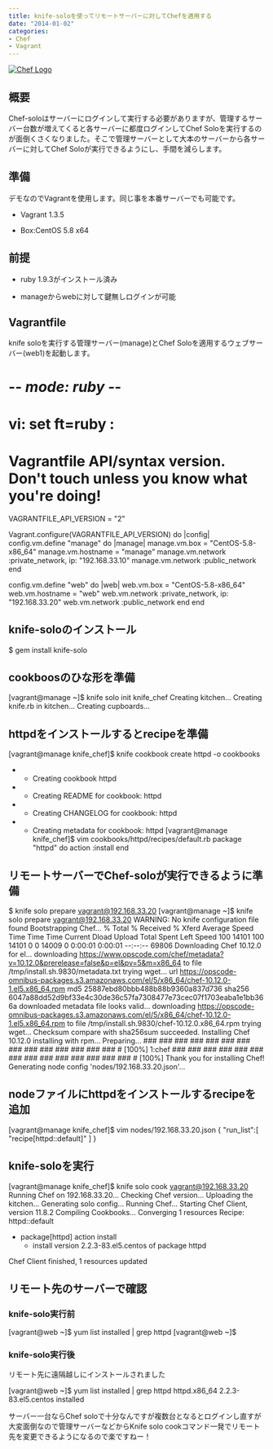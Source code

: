 ```yaml
---
title: knife-soloを使ってリモートサーバーに対してChefを適用する
date: "2014-01-02"
categories: 
- Chef
- Vagrant
---
```


[![Chef Logo](https://hypermkt-blog.lolipop.io/wp-content/uploads/2014/01/6521.OC_Chef_Logo-300x236.png)](https://hypermkt-blog.lolipop.io/wp-content/uploads/2014/01/6521.OC_Chef_Logo-e1388648008381.png)


## 概要


Chef-soloはサーバーにログインして実行する必要がありますが、管理するサーバー台数が増えてくると各サーバーに都度ログインしてChef Soloを実行するのが面倒くさくなりました。そこで管理サーバーとして大本のサーバーから各サーバーに対してChef Soloが実行できるようにし、手間を減らします。


## 準備


デモなのでVagrantを使用します。同じ事を本番サーバーでも可能です。


*  Vagrant 1.3.5


*  Box:CentOS 5.8 x64


## 前提



*  ruby 1.9.3がインストール済み


*  manageからwebに対して鍵無しログインが可能


## Vagrantfile


knife soloを実行する管理サーバー(manage)とChef Soloを適用するウェブサーバー(web1)を起動します。


# -*- mode: ruby -*-
# vi: set ft=ruby :

# Vagrantfile API/syntax version. Don't touch unless you know what you're doing!
VAGRANTFILE_API_VERSION = "2"

Vagrant.configure(VAGRANTFILE_API_VERSION) do |config|
  config.vm.define "manage" do |manage|
    manage.vm.box = "CentOS-5.8-x86_64"
    manage.vm.hostname = "manage"
    manage.vm.network :private_network, ip: "192.168.33.10"
    manage.vm.network :public_network
  end

  config.vm.define "web" do |web|
    web.vm.box = "CentOS-5.8-x86_64"
    web.vm.hostname = "web"
    web.vm.network :private_network, ip: "192.168.33.20"
    web.vm.network :public_network
  end
end


## knife-soloのインストール



$ gem install knife-solo


## cookboosのひな形を準備



[vagrant@manage ~]$ knife solo init knife_chef
Creating kitchen...
Creating knife.rb in kitchen...
Creating cupboards...


## httpdをインストールするとrecipeを準備



[vagrant@manage knife_chef]$ knife cookbook create httpd -o cookbooks
*  * Creating cookbook httpd
*  * Creating README for cookbook: httpd
*  * Creating CHANGELOG for cookbook: httpd
*  * Creating metadata for cookbook: httpd
[vagrant@manage knife_chef]$ vim cookbooks/httpd/recipes/default.rb 
package "httpd" do
  action :install
end


## リモートサーバーでChef-soloが実行できるように準備



$ knife solo prepare vagrant@192.168.33.20
[vagrant@manage ~]$ knife solo prepare vagrant@192.168.33.20
WARNING: No knife configuration file found
Bootstrapping Chef...
  % Total    % Received % Xferd  Average Speed   Time    Time     Time  Current
                                 Dload  Upload   Total   Spent    Left  Speed
100 14101  100 14101    0     0  14009      0  0:00:01  0:00:01 --:--:-- 69806
Downloading Chef 10.12.0 for el...
downloading https://www.opscode.com/chef/metadata?v=10.12.0&prerelease=false&p=el&pv=5&m=x86_64
  to file /tmp/install.sh.9830/metadata.txt
trying wget...
url https://opscode-omnibus-packages.s3.amazonaws.com/el/5/x86_64/chef-10.12.0-1.el5.x86_64.rpm
md5 25887ebd80bbb488b88b9360a837d736
sha256  6047a88dd52d9bf33e4c30de36c57fa7308477e73cec07f1703eaba1e1bb366a
downloaded metadata file looks valid...
downloading https://opscode-omnibus-packages.s3.amazonaws.com/el/5/x86_64/chef-10.12.0-1.el5.x86_64.rpm
  to file /tmp/install.sh.9830/chef-10.12.0.x86_64.rpm
trying wget...
Checksum compare with sha256sum succeeded.
Installing Chef 10.12.0
installing with rpm...
Preparing...                ### ### ### ### ### ### ### ### ### ### ### ### ### ### # [100%]
   1:chef                   ### ### ### ### ### ### ### ### ### ### ### ### ### ### # [100%]
Thank you for installing Chef!
Generating node config 'nodes/192.168.33.20.json'...


## nodeファイルにhttpdをインストールするrecipeを追加



[vagrant@manage knife_chef]$ vim nodes/192.168.33.20.json 
{
  "run_list":[
    "recipe[httpd::default]"
  ]
}


## knife-soloを実行



[vagrant@manage knife_chef]$ knife solo cook vagrant@192.168.33.20
Running Chef on 192.168.33.20...
Checking Chef version...
Uploading the kitchen...
Generating solo config...
Running Chef...
Starting Chef Client, version 11.8.2
Compiling Cookbooks...
Converging 1 resources
Recipe: httpd::default
  * package[httpd] action install
    - install version 2.2.3-83.el5.centos of package httpd

Chef Client finished, 1 resources updated


## リモート先のサーバーで確認



### knife-solo実行前



[vagrant@web ~]$ yum list installed | grep httpd
[vagrant@web ~]$


### knife-solo実行後


リモート先に遠隔越しにインストールされました


[vagrant@web ~]$ yum list installed | grep httpd
httpd.x86_64                      2.2.3-83.el5.centos                  installed

サーバー一台ならChef soloで十分なんですが複数台となるとログインし直すが大変面倒なので管理サーバーなどからKnife solo cookコマンド一発でリモート先を変更できるようになるので楽ですねー！
